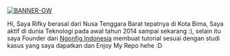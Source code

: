 <a href='https://postimg.cc/G9VLQY1Y' target='_blank'><img src='https://i.postimg.cc/L66JmBCy/BANNER-GW.jpg' border='0' alt='BANNER-GW'/></a>

<p>Hi, Saya Rifky berasal dari Nusa Tenggara Barat tepatnya di Kota Bima, Saya aktif di dunia Teknologi pada awal tahun 2014 sampai sekarang :), selain itu saya Founder dari <a href="https://ngonfigid.blogspot.com/"> Ngonfig Indonesia</a> membuat tutorial sesuai dengan studi kasus yang saya dapatkan dan Enjoy My Repo hehe :D </p>
